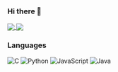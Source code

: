 ### Hi there 👋

<a href="https://github-readme-stats.vercel.app/api?username=mltlima&count_private=true&show_icons=true&theme=chartreuse-dark">
  <img align="center" src="https://github-readme-stats.vercel.app/api?username=mltlima&bg_color=30,e96443,904e95&title_color=fff&text_color=fff" />
</a>
<a href="https://github.com/mltlima">
  <img align="center" src="https://github-readme-stats.vercel.app/api/top-langs/?username=mltlima&bg_color=30,e96443,904e95&title_color=fff&text_color=fff" />
</a>


### Languages

![C](https://img.shields.io/badge/-C-000?&logo=C)
![Python](https://img.shields.io/badge/-Python-000?&logo=Python)
![JavaScript](https://img.shields.io/badge/-JavaScript-000?&logo=JavaScript)
![Java](https://img.shields.io/badge/-Java-000?&logo=Java&logoColor=007396)

